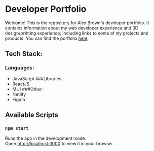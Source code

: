 # Developer Portfolio
Welcome! This is the repository for Alex Brown's developer portfolio. It contains information about my web developer experience and 3D design/printing experience; including links to some of my projects and products.
You can find the portfolio [here](https://alexbrown-portfolio.netlify.app/)

## Tech Stack:
### Languages:
- JavaScript
###Libraries:
- ReactJS
- MUI
###Other:
- Netlify
- Figma

## Available Scripts
### `npm start`
Runs the app in the development mode.\
Open [http://localhost:3000](http://localhost:3000) to view it in your browser.

